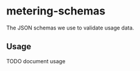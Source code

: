 metering-schemas
===

The JSON schemas we use to validate usage data.

Usage
---

TODO document usage

